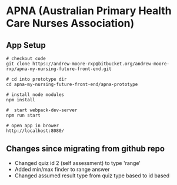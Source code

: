 # APNA (Australian Primary Health Care Nurses Association)

## App Setup

``` 
# checkout code
git clone https://andrew-moore-rxp@bitbucket.org/andrew-moore-rxp/apna-my-nursing-future-front-end.git

# cd into prototype dir
cd apna-my-nursing-future-front-end/apna-prototype

# install node modules
npm install

#  start webpack-dev-server
npm run start

# open app in brower
http://localhost:8080/
```
## Changes since migrating from github repo

 - Changed quiz id 2 (self assessment) to type 'range'
 - Added min/max finder to range answer
 - Changed assumed result type from quiz type based to id based
